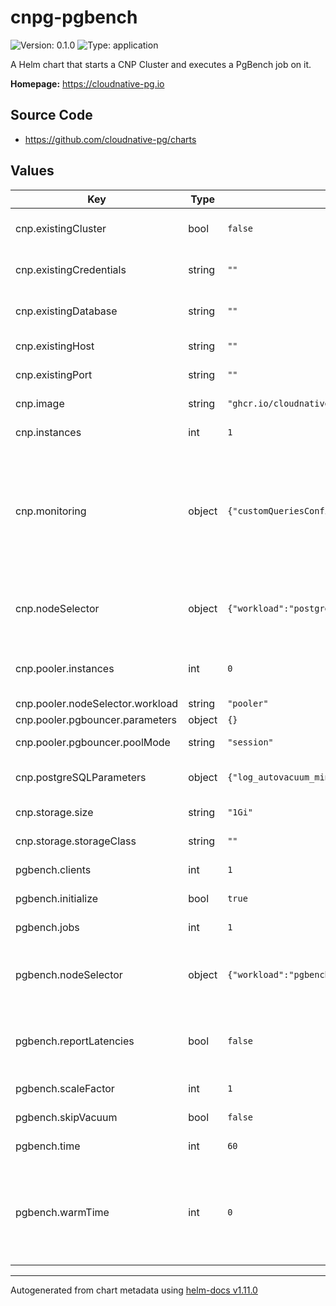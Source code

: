 # cnpg-pgbench

![Version: 0.1.0](https://img.shields.io/badge/Version-0.1.0-informational?style=flat-square) ![Type: application](https://img.shields.io/badge/Type-application-informational?style=flat-square)

A Helm chart that starts a CNP Cluster and executes a PgBench job on it.

**Homepage:** <https://cloudnative-pg.io>

## Source Code

* <https://github.com/cloudnative-pg/charts>

## Values

| Key | Type | Default | Description |
|-----|------|---------|-------------|
| cnp.existingCluster | bool | `false` | Whether the benchmark should be run against an existing cluster or a new one has to be created |
| cnp.existingCredentials | string | `""` | The name of a Secret of type basic-auth containing the existing cluster credentials |
| cnp.existingDatabase | string | `""` | The port where PostgreSQL is listening on the specified host (default: 5432) |
| cnp.existingHost | string | `""` | The address of the existing cluster (default: empty) |
| cnp.existingPort | string | `""` | The name of the existing database (default: empty) |
| cnp.image | string | `"ghcr.io/cloudnative-pg/postgresql:14.5"` | The PostgreSQL image used by CNP and PgBench. |
| cnp.instances | int | `1` | The amount of PostgreSQL instances in the CNP Cluster. |
| cnp.monitoring | object | `{"customQueriesConfigMap":[],"customQueriesSecret":[]}` | Configures custom queries for monitoring. The arrays accept a Dictionary made by name: string (resource name), key: string (resource data field containing the queries). Documentation on the accepted values: https://docs.enterprisedb.io/cloud-native-postgresql/latest/monitoring/ |
| cnp.nodeSelector | object | `{"workload":"postgres"}` | Dictionary of key-value pairs used to define the nodes where the cluster instances can run; used to avoid pgbench and PostgreSQL running on the same node. |
| cnp.pooler.instances | int | `0` | The number of pooler replicas that receive the connections. If >0 the benchmarks are run with connection pooling |
| cnp.pooler.nodeSelector.workload | string | `"pooler"` |  |
| cnp.pooler.pgbouncer.parameters | object | `{}` | PgBouncer configuration. |
| cnp.pooler.pgbouncer.poolMode | string | `"session"` | The pool mode, accepted values: session, transaction |
| cnp.postgreSQLParameters | object | `{"log_autovacuum_min_duration":"1s","log_checkpoints":"on","log_lock_waits":"on","log_min_duration_statement":"1000","log_statement":"ddl","log_temp_files":"1024","maintenance_work_mem":"128MB","shared_buffers":"512MB"}` | Dictionary of key-value pairs representing PostgreSQL configuration. |
| cnp.storage.size | string | `"1Gi"` | The size of the PVCs used by CNP instances. |
| cnp.storage.storageClass | string | `""` | The storage class used to create PVCs for CNP instances. |
| pgbench.clients | int | `1` | The number of clients used by pgbench. |
| pgbench.initialize | bool | `true` | Invoke the initialization mode (TPC-B-like test scenario) |
| pgbench.jobs | int | `1` | The number of jobs used by pgbench. |
| pgbench.nodeSelector | object | `{"workload":"pgbench"}` | Dictionary of key-value pairs used to define the nodes where the pgbench pod can run; used to avoid pgbench and PostgreSQL running on the same node. |
| pgbench.reportLatencies | bool | `false` | Report the average per-statement latency (execution time from the perspective of the client) of each command after the benchmark finishes. See below for details |
| pgbench.scaleFactor | int | `1` | Scale factor used to initialize pgbench (if initialize is set to true). |
| pgbench.skipVacuum | bool | `false` | Perform no vacuuming before running the test. |
| pgbench.time | int | `60` | The amount of seconds the pgbench will run for. |
| pgbench.warmTime | int | `0` | If >0, run an initContainer that runs pgbench for the defined amount of time (using the -T option) with the same clients and jobs that will be used for the main pgbench run; can be useful with storage classes that allow I/O bursts where could affect the actual benchmark result. |

----------------------------------------------
Autogenerated from chart metadata using [helm-docs v1.11.0](https://github.com/norwoodj/helm-docs/releases/v1.11.0)
